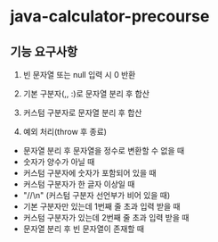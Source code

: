 # java-calculator-precourse
## 기능 요구사항

1. 빈 문자열 또는 null 입력 시 0 반환

2. 기본 구분자(,, :)로 문자열 분리 후 합산

3. 커스텀 구분자로 문자열 분리 후 합산

4. 예외 처리(throw 후 종료)

- 문자열 분리 후 문자열을 정수로 변환할 수 없을 때
- 숫자가 양수가 아닐 때
- 커스텀 구분자에 숫자가 포함되어 있을 때
- 커스텀 구분자가 한 글자 이상일 때
- "//\n" (커스텀 구분자 선언부가 비어 있을 때)
- 기본 구분자만 있는데 1번째 줄 초과 입력 받을 때
- 커스텀 구분자가 있는데 2번째 줄 초과 입력 받을 때
- 문자열 분리 후 빈 문자열이 존재할 때